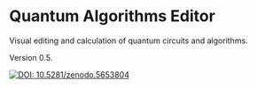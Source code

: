 # Quantum Algorithms Editor
Visual editing and calculation of quantum circuits and algorithms.

Version 0.5.

[![DOI: 10.5281/zenodo.5653804](https://zenodo.org/badge/DOI/10.5281/zenodo.5653804.svg)](https://doi.org/10.5281/zenodo.5653804)
